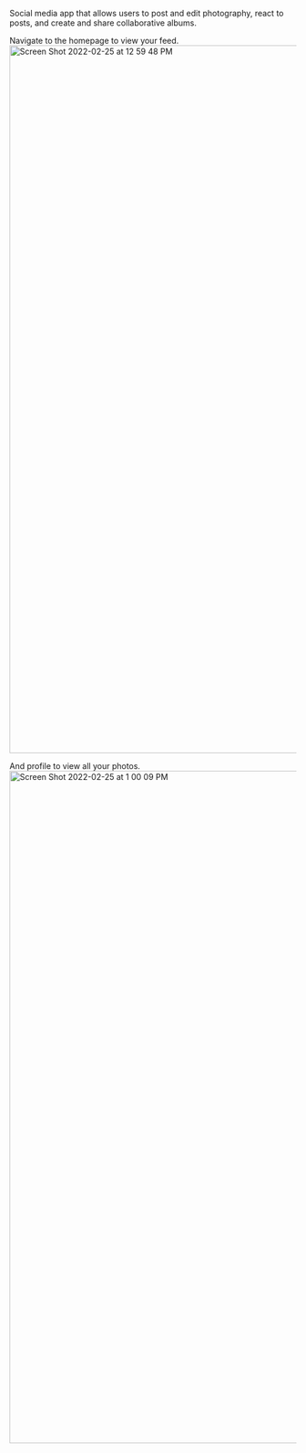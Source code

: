 Social media app that allows users to post and edit photography, react to posts, and create and share collaborative albums. 


Navigate to the homepage to view your feed. 
&nbsp;
&nbsp;
<img width="1240" alt="Screen Shot 2022-02-25 at 12 59 48 PM" src="https://user-images.githubusercontent.com/61764962/155802378-976f5991-dd6b-4092-929f-45fb42f1bc20.png">


And profile to view all your photos.
&nbsp;
&nbsp;
<img width="1178" alt="Screen Shot 2022-02-25 at 1 00 09 PM" src="https://user-images.githubusercontent.com/61764962/155802731-77ae277c-4a0d-49db-9c9a-92fe0d144bda.png">
 
